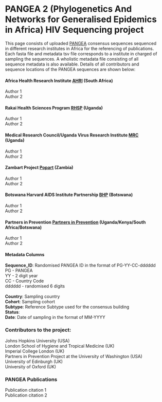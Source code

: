 # PANGEA 2 (Phylogenetics And Networks for Generalised Epidemics in Africa) HIV Sequencing project

This page consists of uploaded [PANGEA](https://www.pangea-hiv.org/) consensus sequences sequenced in different research institutes in Africa for the referencing of publications. Each fasta file and metadata tsv file corresponds to a institute in charged of sampling the sequences. A wholistic metadata file consisting of all sequence metadata is also available. Details of all contributors and sequence locations of the PANGEA sequences are shown below: 

#### Africa Health Research Institute [AHRI](https://www.ahri.org/) (South Africa)

Author 1\
Author 2

#### Rakai Health Sciences Program [RHSP](https://www.rhsp.org/index.php) (Uganda)

Author 1\
Author 2

#### Medical Research Council/Uganda Virus Research Institute [MRC](https://www.lshtm.ac.uk/research/units/mrc-uganda) (Uganda)

Author 1\
Author 2

#### Zambart Project [Popart](https://www.zambart.org.zm/) (Zambia)

Author 1\
Author 2

#### Botswana Harvard AIDS Institute Partnership [BHP](https://bhp.org.bw/) (Botswana)

Author 1\
Author 2

#### Partners in Prevention [Partners in Prevention](http://depts.washington.edu/uwicrc/?q=content/about-icrc) (Uganda/Kenya/South Africa/Botswana)

Author 1\
Author 2


#### Metadata Columns

**Sequence_ID**: Randomised PANGEA ID in the format of PG-YY-CC-dddddd\
PG - PANGEA\
YY - 2 digit year\
CC - Country Code\
dddddd - randomised 6 digits\
\
**Country**: Sampling country\
**Cohort**: Sampling cohort\
**Subtype**: Reference Subtype used for the consensus building\
**Status**: \
**Date**: Date of  sampling in the format of MM-YYYY


### Contributors to the project:

Johns Hopkins University (USA)\
London School of Hygiene and Tropical Medicine (UK)\
Imperial College London (UK)\
Partners in Prevention Project at the University of Washington (USA)\
University of Edinburgh (UK)\
University of Oxford (UK)

### PANGEA Publications

Publication citation 1\
Publication citation 2
